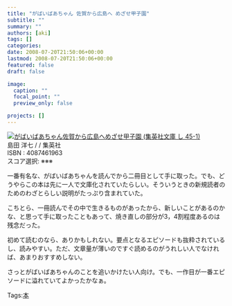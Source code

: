 ```yaml
---
title: "がばいばあちゃん 佐賀から広島へ めざせ甲子園"
subtitle: ""
summary: ""
authors: [aki]
tags: []
categories: 
date: 2008-07-20T21:50:06+00:00
lastmod: 2008-07-20T21:50:06+00:00
featured: false
draft: false

image:
  caption: ""
  focal_point: ""
  preview_only: false

projects: []
---
```

![](http://ecx.images-amazon.com/images/I/51n-TLbbm8L._SL160_.jpg)[がばいばあちゃん佐賀から広島へめざせ甲子園 (集英社文庫 し 45-1)](http://item.excite.co.jp/detail/ASIN_4087461963)  
島田 洋七 / / 集英社  
ISBN : 4087461963  
スコア選択: ※※※  
  
一番有名な、がばいばあちゃんを読んでから二冊目として手に取った。でも、どうやらこの本は先に一人で文庫化されていたらしい。そういうときの新規読者のためのわざとらしい説明がたっぷり含まれていた。  
  
こちとら、一冊読んでその中で生きるものがあったから、新しいことがあるのかな、と思って手に取ったこともあって、焼き直しの部分が3，4割程度あるのは残念だった。  
  
初めて読むのなら、ありかもしれない。要点となるエピソードも抜粋されているし、読みやすい。ただ、文章量が薄いのですぐ読めるのがうれしい人でなければ、あまりおすすめしない。  
  
さっとがばいばあちゃんのことを追いかけたい人向け。でも、一作目が一番エピソードに溢れていてよかったかなぁ。

Tags:[本](http://mrk0369.exblog.jp/tags/%E6%9C%AC/) 

